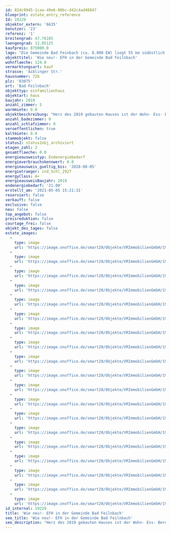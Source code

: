 ```yaml
---
id: 82dc9945-1caa-49e6-80bc-d42c4ad48847
blueprint: estate_entry_reference
Id: 19229
objektnr_extern: '6635'
benutzer: '23'
referenz: '1'
breitengrad: 47.76105
laengengrad: 12.05125
kaufpreis: 875000.0
lage: "Die Gemeinde Bad Feinbach (ca. 8.000 EW) liegt 55 km südöstlich von München, sowie 15 km südwestlich von Rosenheim. Der Autobahnanschluss nach München, Salzburg und zum Inntaldreieck in Richtung Süden ist ca. 5 km entfernt.\r\nDas  Haus steht in einem kleinen Teilort mit dörflichem Charakter.\r\nGeschäfte für den täglichen Bedarf finden Sie in Bad Feinbach ( 3 km). Ein  Kindergarten ist in 5 Fußminuten erreichbar, zu den Schulen fahren Schulbusse. Zahlreiche Wander- und Radwege laden zu ausgedehnten Spaziergängen und Fahrradtouren ein."
objekttitel: 'Wie neu!- EFH in der Gemeinde Bad Feilnbach'
wohnflaeche: 124.0
vermarktungsart: kauf
strasse: 'Aiblinger Str.'
hausnummer: 72b
plz: '83075'
ort: 'Bad Feilnbach'
objekttyp: einfamilienhaus
objektart: haus
baujahr: 2019
anzahl_zimmer: 5
warmmiete: 0.0
objektbeschreibung: "Herz des 2019 gebauten Hauses ist der Wohn- Ess- Bereich mit großzügiger Küche, top eingerichtet  in zeitlosem, geschmackvollem Design und mit Speisekammer.\r\nEin Kaminofen verbindet den Essplatz mit dem Wohnzimmer. \r\nVor dem Wohnzimmer lädt die großzügige Süd- und West-Terrasse zum Sonnen ein. Ergänzt wird das EG mit einem Duschbad/WC.\r\n\r\nEine mit Feinsteinzeug belegte Treppe mit  Edelstahlgeländer führt Sie ins OG. Dort warten 2 Kinderzimmer sowie das Schlafzimmer mit Südbalkon und ein helles Badezimmer. Ausgestattet mit Wanne, bodengleicher Dusche, 2 Waschbecken und WC sowie  Fenster. \r\n\r\nIm Keller finden sich neben dem Technikraum noch 2 weitere große Räume für Hobby oder Stellfläche.\r\nEdle Holzböden, 3-fach-verglaste Holzfenster mit Klappläden, 42,5cm starkes Ziegelmauerwerk, Luftwärmepumpe mit Fußbodenheizung sind die wesentlichen Ausstattungsmerkmale.\r\n\r\nDas Grundstück wird im Süden durch einen kleinen Bachlauf begrenzt, dahinter verläuft eine Landstraße.\r\nDie Vermessung ist noch nicht erfolgt und wird im Zuge des Kaufvertrags auf Kosten des Verkäufers vorgenommen.\r\nAm genauen Grenzverlauf können Sie somit noch mitwirken, ebenso an der Anordnung von 2 Kfz-Stellplätzen.\r\n\r\nDas Haus ist ist bereits freigestellt."
anzahl_badezimmer: 0
anzahl_schlafzimmer: 0
veroeffentlichen: true
kaltmiete: 0.0
stammobjekt: false
status2: status2obj_archiviert
etagen_zahl: 2
gesamtflaeche: 0.0
energieausweistyp: Endenergiebedarf
energieverbrauchskennwert: 0.0
energieausweis_gueltig_bis: '2028-08-05'
energietraeger: ind_Schl_2927
energyClass: A+
energieausweisBaujahr: 2019
endenergiebedarf: '21.00'
erstellt_am: '2021-05-05 15:21:31'
reserviert: false
verkauft: false
exclusive: false
neu: false
top_angebot: false
preisreduktion: false
courtage_frei: false
objekt_des_tages: false
estate_images:
  -
    type: image
    url: 'https://image.onoffice.de/smart20/Objekte/VRImmobilienGmbH/19229/3c7be026-d5b8-4271-a6f2-109faa7f1bd4.jpg'
  -
    type: image
    url: 'https://image.onoffice.de/smart20/Objekte/VRImmobilienGmbH/19229/12eadf57-3eb8-4fde-83b2-849ac1aef889.jpg'
  -
    type: image
    url: 'https://image.onoffice.de/smart20/Objekte/VRImmobilienGmbH/19229/effa0c9b-024d-4f5c-acab-369c178f1115.jpg'
  -
    type: image
    url: 'https://image.onoffice.de/smart20/Objekte/VRImmobilienGmbH/19229/ac20c0a2-31c6-4468-a965-5f71970a281d.jpg'
  -
    type: image
    url: 'https://image.onoffice.de/smart20/Objekte/VRImmobilienGmbH/19229/604f8a8c-1e95-4a5d-8f7f-a02b30e2b858.jpg'
  -
    type: image
    url: 'https://image.onoffice.de/smart20/Objekte/VRImmobilienGmbH/19229/69be88a9-440f-436f-ba9b-cc35ba78a220.jpg'
  -
    type: image
    url: 'https://image.onoffice.de/smart20/Objekte/VRImmobilienGmbH/19229/0b470c92-5afc-48cf-a961-43012dfa9d1d.jpg'
  -
    type: image
    url: 'https://image.onoffice.de/smart20/Objekte/VRImmobilienGmbH/19229/00c34a24-46b7-4d9d-b7b3-606df9ba081c.jpg'
  -
    type: image
    url: 'https://image.onoffice.de/smart20/Objekte/VRImmobilienGmbH/19229/6eb43b0a-92ee-439f-83a6-7643a377a411.jpg'
  -
    type: image
    url: 'https://image.onoffice.de/smart20/Objekte/VRImmobilienGmbH/19229/603aa9cd-0985-4798-a9cf-ca2287a1cb2f.jpg'
  -
    type: image
    url: 'https://image.onoffice.de/smart20/Objekte/VRImmobilienGmbH/19229/957a67a0-f6ec-464a-8034-f08ef9d6fb24.jpg'
  -
    type: image
    url: 'https://image.onoffice.de/smart20/Objekte/VRImmobilienGmbH/19229/30e867bb-b91f-4dd3-96dc-181ad13a546a.jpg'
  -
    type: image
    url: 'https://image.onoffice.de/smart20/Objekte/VRImmobilienGmbH/19229/55d8a578-42da-4011-a604-8bc3b80c0bc8.jpg'
  -
    type: image
    url: 'https://image.onoffice.de/smart20/Objekte/VRImmobilienGmbH/19229/9a1d177f-ad27-4292-91ec-dbd2c2bfa920.jpg'
  -
    type: image
    url: 'https://image.onoffice.de/smart20/Objekte/VRImmobilienGmbH/19229/266225e3-049c-49ff-bd31-057221b79ec6.jpg'
  -
    type: image
    url: 'https://image.onoffice.de/smart20/Objekte/VRImmobilienGmbH/19229/50801a1d-ec9c-4266-92c0-d608262ea533.jpg'
  -
    type: image
    url: 'https://image.onoffice.de/smart20/Objekte/VRImmobilienGmbH/19229/be8b74c8-0175-45fa-8df3-3bede60dc13f.jpg'
  -
    type: image
    url: 'https://image.onoffice.de/smart20/Objekte/VRImmobilienGmbH/19229/daf0cb21-6cf6-41bf-b0bb-35954ab17a9d.jpg'
  -
    type: image
    url: 'https://image.onoffice.de/smart20/Objekte/VRImmobilienGmbH/19229/59576bbf-6db8-423c-a945-7e37ea7a04e7.jpg'
id_internal: 19229
title: 'Wie neu!- EFH in der Gemeinde Bad Feilnbach'
seo_title: 'Wie neu!- EFH in der Gemeinde Bad Feilnbach'
seo_description: "Herz des 2019 gebauten Hauses ist der Wohn- Ess- Bereich mit großzügiger Küche, top eingerichtet  in zeitlosem, geschmackvollem Design und mit Speisekammer.\r"
---
```

